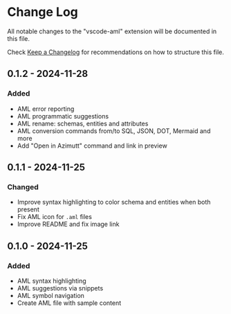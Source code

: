 # Change Log

All notable changes to the "vscode-aml" extension will be documented in this file.

Check [Keep a Changelog](http://keepachangelog.com) for recommendations on how to structure this file.

## 0.1.2 - 2024-11-28

### Added

- AML error reporting
- AML programmatic suggestions
- AML rename: schemas, entities and attributes
- AML conversion commands from/to SQL, JSON, DOT, Mermaid and more
- Add "Open in Azimutt" command and link in preview


## 0.1.1 - 2024-11-25

### Changed

- Improve syntax highlighting to color schema and entities when both present
- Fix AML icon for `.aml` files
- Improve README and fix image link


## 0.1.0 - 2024-11-25

### Added

- AML syntax highlighting
- AML suggestions via snippets
- AML symbol navigation
- Create AML file with sample content
